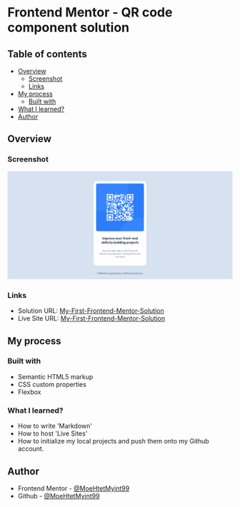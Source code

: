 # Frontend Mentor - QR code component solution

## Table of contents

- [Overview](#overview)
  - [Screenshot](#screenshot)
  - [Links](#links)
- [My process](#my-process)
  - [Built with](#built-with)
- [What I learned?](#what-i-learned)  
- [Author](#author)

## Overview

### Screenshot

![My Screenshot](./images/My%20Screenshot.png)

### Links

- Solution URL: [My-First-Frontend-Mentor-Solution](https://www.frontendmentor.io/solutions/qr-code-component-solution-FpVU9ltRWE)
- Live Site URL: [My-First-Frontend-Mentor-Solution](https://moehtetmyint99.github.io/My-First-Frontend-Mentor-Solution/)

## My process

### Built with

- Semantic HTML5 markup
- CSS custom properties
- Flexbox

### What I learned?

- How to write 'Markdown'
- How to host 'Live Sites'
- How to initialize my local projects and push them onto my Github account.

## Author

- Frontend Mentor - [@MoeHtetMyint99](https://www.frontendmentor.io/profile/MoeHtetMyint99)
- Github - [@MoeHtetMyint99](https://github.com/MoeHtetMyint99)

